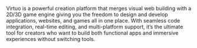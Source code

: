  Virtuo is a powerful creation platform that merges visual web building with a 2D/3D game engine  giving you the freedom to design and develop applications, websites, and games all in one place. With seamless code integration, real-time editing, and multi-platform support, it’s the ultimate tool for creators who want to build both functional apps and immersive experiences without switching tools.
